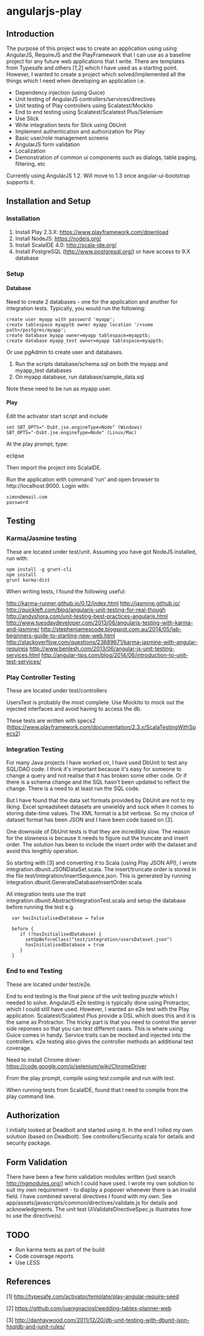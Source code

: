 # angularjs-play

## Introduction
The purpose of this project was to create an application using using AngularJS, RequireJS and the PlayFramework that I can use as a baseline 
project for any future web applications that I write. There are templates from Typesafe and others [1,2] which I have used as a starting point. 
However, I wanted to create a project which solved/implemented all the things which I need when developing an application i.e.

* Dependency injection (using Guice)
* Unit testing of AngularJS controllers/services/directives
* Unit testing of Play controllers using Scalatest/Mockito
* End to end testing using Scalatest/Scalatest Plus/Selenium
* Use Slick
* Write integration tests for Slick using DbUnit
* Implement authentication and authorization for Play
* Basic user/role management screens
* AngularJS form validation
* Localization
* Demonstration of common ui components such as dialogs, table paging, filtering, etc

Currently using AngularJS 1.2. Will move to 1.3 once angular-ui-bootstrap supports it.

## Installation and Setup

### Installation
1. Install Play 2.3.X: https://www.playframework.com/download
2. Install NodeJS: https://nodejs.org/
3. Install ScalaIDE 4.0: http://scala-ide.org/
4. Install PostgreSQL (http://www.postgresql.org/) or have access to 9.X database
     
### Setup
#### Database
Need to create 2 databases - one for the application and another for integration tests. Typically, you would run the following:

```
create user myapp with password 'myapp';
create tablespace myapptb owner myapp location '/<some path>/postgres/myapp';
create database myapp owner=myapp tablespace=myapptb;
create database myapp_test owner=myapp tablespace=myapptb;
```

Or use pgAdmin to create user and databases.

1. Run the scripts database/schema.sql on both the myapp and myapp_test databases
2. On myapp database, run database/sample_data.sql

Note these need to be run as myapp user.

#### Play
Edit the activator start script and include

```
set SBT_OPTS="-Dsbt.jse.engineType=Node" (Windows)
SBT_OPTS="-Dsbt.jse.engineType=Node" (Linux/Mac)  
```

At the play prompt, type:

eclipse

Then import the project into ScalaIDE.

Run the application with command 'run' and open browser to http://localhost:9000. Login with: 

```
simon@email.com
password
```

## Testing
### Karma/Jasmine testing
These are located under test/unit. Assuming you have got NodeJS installed, run with:

```
npm install -g grunt-cli
npm install
grunt karma:dist
```

When writing tests, I found the following useful:

http://karma-runner.github.io/0.12/index.html 
http://jasmine.github.io/
http://quickleft.com/blog/angularjs-unit-testing-for-real-though
http://andyshora.com/unit-testing-best-practices-angularjs.html
http://www.tuesdaydeveloper.com/2013/06/angularjs-testing-with-karma-and-jasmine/
http://stephenjamescode.blogspot.com.au/2014/05/lab-beginners-guide-to-starting-new-web.html
http://stackoverflow.com/questions/23689671/karma-jasmine-with-angular-requirejs
http://www.benlesh.com/2013/06/angular-js-unit-testing-services.html
http://angular-tips.com/blog/2014/06/introduction-to-unit-test-services/

### Play Controller Testing
These are located under test/controllers

UsersTest is probably the most complete. Use Mockito to mock out the injected interfaces and avoid having to access the db.

These tests are written with specs2 (https://www.playframework.com/documentation/2.3.x/ScalaTestingWithSpecs2)

### Integration Testing
For many Java projects I have worked on, I have used DbUnit to test any SQL/DAO code. I think it's important because it's 
easy for someone to change a query and not realise that it has broken some other code. Or if there is a schema change and the SQL
hasn't been updated to reflect the change. There is a need to at least run the SQL code.

But I have found that the data set formats provided by DbUnit are not to my liking. Excel spreadsheet datasets are unwieldy and
suck when it comes to storing date-time values. The XML format is a bit verbose. So my choice of dataset format has been
JSON and I have been code based on [3].

One downside of DbUnit tests is that they are incredibly slow. The reason for the slowness is because it needs to figure out the
truncate and insert order. The solution has been to include the insert order with the dataset and avoid this lengthly operation.

So starting with [3] and converting it to Scala (using Play JSON API), I wrote integration.dbunit.JSONDataSet.scala. The insert/truncate
order is stored in the file test/integration/insertSequence.json. This is generated by running integration.dbunit.GenerateDatabaseInsertOrder.scala.
 
All integration tests use the trait integration.dbunit.AbstractIntegrationTest.scala and setup the database before running the test e.g.

```
  var hasInitialisedDatabase = false
   
  before {
     if (!hasInitialisedDatabase) {
       setUpBeforeClass("test/integration/usersDataset.json")
       hasInitialisedDatabase = true
     }
  }
```       

### End to end Testing
These are located under test/e2e. 

End to end testing is the final piece of the unit testing puzzle which I needed to solve. AngularJS e2e testing is typically done using Protractor, 
which I could still have used. However, I wanted an e2e test with the Play application. Scalatest/Scalatest Plus provide a DSL which does this and it
is the same as Protractor. The tricky part is that you need to control the server side reponses so that you can test different cases. This is where
using Guice comes in handy. Service traits can be mocked and injected into the controllers. e2e testing also gives the controller methods an 
additional test coverage. 

Need to install Chrome driver: https://code.google.com/p/selenium/wiki/ChromeDriver

From the play prompt, compile using test:compile and run with test.

When running tests from ScalaIDE, found that I need to compile from the play command line.

## Authorization
I initially looked at Deadbolt and started using it. In the end I rolled my own solution (based on Deadbolt). See controllers/Security.scala
for details and security package.

## Form Validation
There have been a few form validation modules written (just search http://ngmodules.org/) which I could have used. I wrote my own solution
to suit my own requirement - to display a popover whenever there is an invalid field. I have combined several directives I found with my own.
See app/assets/javascripts/common/directives/validate.js for details and acknowledgments. The unit test UiValidateDirectiveSpec.js illustrates
how to use the directive(s).  

## TODO
* Run karma tests as part of the build
* Code coverage reports
* Use LESS 

## References
[1] http://typesafe.com/activator/template/play-angular-require-seed

[2] https://github.com/juanignaciosl/wedding-tables-planner-web

[3] http://danhaywood.com/2011/12/20/db-unit-testing-with-dbunit-json-hsqldb-and-junit-rules/

